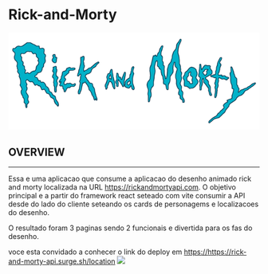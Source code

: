 # Rick-and-Morty
<img src="./client-rick-and-morty/src/assets/logoRick.png">

## OVERVIEW
-----
Essa e uma aplicacao que consume a aplicacao do desenho animado rick and morty localizada na URL  <a href="https://rickandmortyapi.com">https://rickandmortyapi.com</a>.
O objetivo principal e a partir do framework react seteado com vite consumir a API desde do lado do cliente seteando os cards de personagems e localizacoes do desenho.

O resultado foram 3 paginas sendo 2 funcionais e divertida para os fas do desenho.

voce esta convidado a conhecer o link do deploy em <a href="https://rick-and-morty-api.surge.sh" targer="_blank">
https://https://rick-and-morty-api.surge.sh/location
</a>
<img src="./client-rick-and-morty/dist/assets//home-46af8f74.png">


